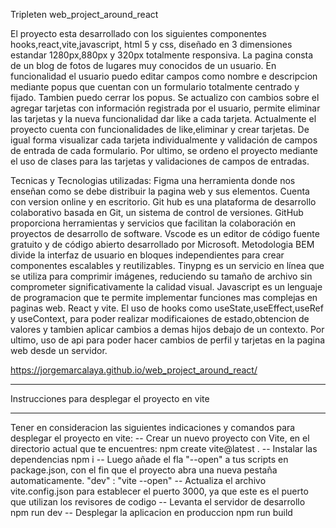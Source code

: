 Tripleten web_project_around_react

El proyecto esta desarrollado con los siguientes componentes hooks,react,vite,javascript, html 5 y css, diseñado en 3 dimensiones estandar 1280px,880px y 320px totalmente responsiva. La pagina consta de un blog de fotos de lugares muy conocidos de un usuario. En funcionalidad el usuario puedo editar campos como nombre e descripcion mediante popus que cuentan con un formulario totalmente centrado y fijado. Tambien puedo cerrar los popus. Se actualizo con cambios sobre el agregar tarjetas con información registrada por el usuario, permite eliminar las tarjetas y la nueva funcionalidad dar like a cada tarjeta. Actualmente el proyecto cuenta con funcionalidades de like,eliminar y crear tarjetas. De igual forma visualizar cada tarjeta individualmente y validación de campos de entrada de cada formulario. Por ultimo, se ordeno el proyecto mediante el uso de clases para las tarjetas y validaciones de campos de entradas.

Tecnicas y Tecnologias utilizadas: Figma una herramienta donde nos enseñan como se debe distribuir la pagina web y sus elementos. Cuenta con version online y en escritorio. Git hub es una plataforma de desarrollo colaborativo basada en Git, un sistema de control de versiones. GitHub proporciona herramientas y servicios que facilitan la colaboración en proyectos de desarrollo de software. Vscode es un editor de código fuente gratuito y de código abierto desarrollado por Microsoft. Metodologia BEM divide la interfaz de usuario en bloques independientes para crear componentes escalables y reutilizables. Tinypng es un servicio en línea que se utiliza para comprimir imágenes, reduciendo su tamaño de archivo sin comprometer significativamente la calidad visual. Javascript es un lenguaje de programacion que te permite implementar funciones mas complejas en paginas web. React y vite. El uso de hooks como useState,useEffect,useRef y useContext, para poder realizar modificaiones de estado,obtencion de valores y tambien aplicar cambios a demas hijos debajo de un contexto. Por ultimo, uso de api para poder hacer cambios de perfil y tarjetas en la pagina web desde un servidor.

https://jorgemarcalaya.github.io/web_project_around_react/

---

Instrucciones para desplegar el proyecto en vite

---

Tener en consideracion las siguientes indicaciones y comandos para desplegar el proyecto en vite:
-- Crear un nuevo proyecto con Vite, en el directorio actual que te encuentres:
npm create vite@latest .
-- Instalar las dependencias
npm i
-- Luego añade el fla "--open" a tus scripts en package.json, con el fin que el proyecto abra una nueva pestaña automaticamente.
"dev" : "vite --open"
-- Actualiza el archivo vite.config.json para establecer el puerto 3000, ya que este es el puerto que utilizan los revisores de codigo
-- Levanta el servidor de desarrollo
npm run dev
-- Desplegar la aplicacion en produccion
npm run build
